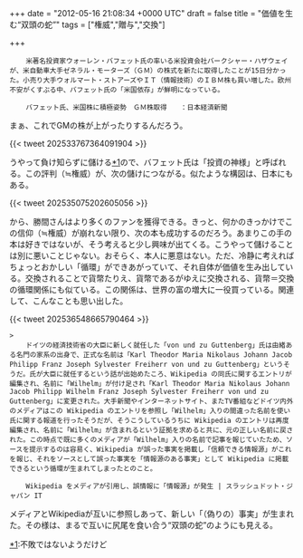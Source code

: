 
+++
date = "2012-05-16 21:08:34 +0000 UTC"
draft = false
title = "価値を生む“双頭の蛇”"
tags = ["権威","贈与","交換"]

+++
>
        米著名投資家ウォーレン・バフェット氏の率いる米投資会社バークシャー・ハザウェイが、米自動車大手ゼネラル・モーターズ（ＧＭ）の株式を新たに取得したことが15日分かった。小売り大手ウォルマート・ストアーズやＩＴ（情報技術）のＩＢＭ株も買い増した。欧州不安がくすぶる中、バフェット氏の「米国依存」が鮮明になっている。

        バフェット氏、米国株に積極姿勢　ＧＭ株取得　　：日本経済新聞
    
まぁ、これでGMの株が上がったりするんだろう。

{{< tweet 202533767364091904 >}}

うやって負け知らずに儲ける<a href="#f1" name="fn1" title="不敗ではないようだけど">*1</a>ので、バフェット氏は「投資の神様」と呼ばれる。この評判（≒権威）が、次の儲けにつながる。似たような構図は、日本にもある。

{{< tweet 202535075202605056 >}}

から、勝間さんはより多くのファンを獲得できる。きっと、何かのきっかけでこの信仰（≒権威）が崩れない限り、次の本も成功するのだろう。あまりこの手の本は好きではないが、そう考えると少し興味が出てくる。こうやって儲けることは別に悪いことじゃない。おそらく、本人に悪意はない。ただ、冷静に考えればちょっとおかしい「循環」ができあがっていて、それ自体が価値を生み出している。交換されることで貨幣たりえ、貨幣であるがゆえに交換される、貨幣＝交換の循環関係にも似ている。この関係は、世界の富の増大に一役買っている。関連して、こんなことも思い出した。

{{< tweet 202536548665790464 >}}

    >
        ドイツの経済技術省の大臣に新しく就任した「von und zu Guttenberg」氏は由緒ある名門の家系の出身で、正式な名前は「Karl Theodor Maria Nikolaus Johann Jacob Philipp Franz Joseph Sylvester Freiherr von und zu Guttenberg」というそうだ。氏が大臣に就任するという話が出始めたころ、Wikipedia の同氏に関するエントリが編集され、名前に「Wilhelm」が付け足され「Karl Theodor Maria Nikolaus Johann Jacob Philipp Wilhelm Franz Joseph Sylvester Freiherr von und zu Guttenberg」に変更された。大手新聞やインターネットサイト、またTV番組などドイツ内外のメディアはこの Wikipedia のエントリを参照し「Wilhelm」入りの間違った名前を使い氏に関する報道を行ったそうだが、そうこうしているうちに Wikipedia のエントリは再度編集され、名前に「Wilhelm」が含まれるという証拠を求めると共に、元の正しい名前に戻された。この時点で既に多くのメディアが「Wilhelm」入りの名前で記事を報じていたため、ソースを提示するのは容易く、Wikipedia が誤った事実を掲載し「信頼できる情報源」がこれを報じ、それをソースとして誤った事実を「情報源のある事実」として Wikipedia に掲載できるという循環が生まれてしまったとのこと。

        Wikipedia をメディアが引用し、誤情報に「情報源」が発生 | スラッシュドット・ジャパン IT
    
メディアとWikipediaが互いに参照しあって、新しい「（偽りの）事実」が生まれた。その様は、まるで互いに尻尾を食い合う“双頭の蛇”のようにも見える。
<div class="footnote">
<a href="#fn1" name="f1" class="footnote-number">*1</a><span class="footnote-delimiter">:</span><span class="footnote-text">不敗ではないようだけど</span>
</div>


